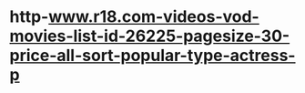 # http-www.r18.com-videos-vod-movies-list-id-26225-pagesize-30-price-all-sort-popular-type-actress-p